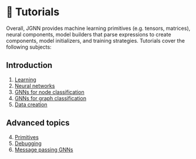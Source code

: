 # :dart: Tutorials
Overall, JGNN provides machine learning primitives (e.g. tensors, matrices),
neural components, model builders that parse expressions to create components, 
model initializers, and training strategies.
Tutorials cover the following subjects:

## Introduction
1. [Learning](Learning.md)
2. [Neural networks](NN.md)
3. [GNNs for node classification](GNN.md)
3. [GNNs for graph classification](GraphClassification.md)
4. [Data creation](Data.md)

## Advanced topics
4. [Primitives](Primitives.md)
5. [Debugging](Debugging.md)
6. [Message passing GNNs](Message.md)
